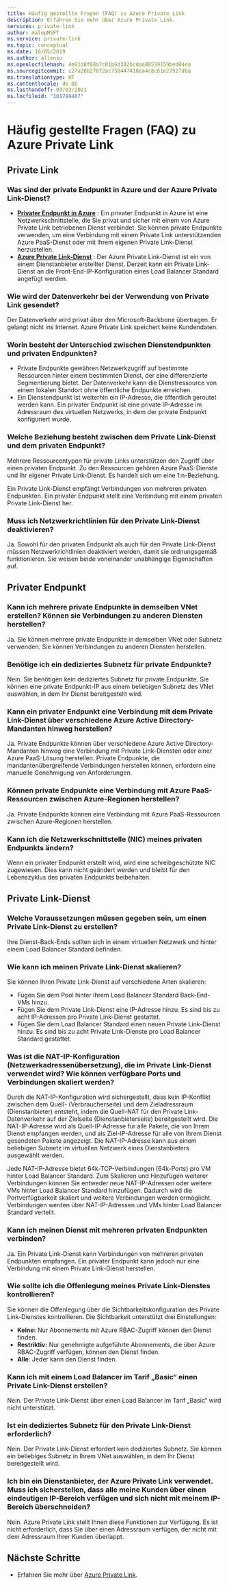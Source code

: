 ```yaml
---
title: Häufig gestellte Fragen (FAQ) zu Azure Private Link
description: Erfahren Sie mehr über Azure Private Link.
services: private-link
author: malopMSFT
ms.service: private-link
ms.topic: conceptual
ms.date: 10/05/2019
ms.author: allensu
ms.openlocfilehash: 4e81d8f88a7c01b6d302bcdaa88559159bed04ea
ms.sourcegitcommit: c27a20b278f2ac758447418ea4c8c61e27927d6a
ms.translationtype: HT
ms.contentlocale: de-DE
ms.lasthandoff: 03/03/2021
ms.locfileid: "101709407"
---
```

# <a name="azure-private-link-frequently-asked-questions-faq"></a>Häufig gestellte Fragen (FAQ) zu Azure Private Link

## <a name="private-link"></a>Private Link

### <a name="what-is-azure-private-endpoint-and-azure-private-link-service"></a>Was sind der private Endpunkt in Azure und der Azure Private Link-Dienst?

- **[Privater Endpunkt in Azure](private-endpoint-overview.md)** : Ein privater Endpunkt in Azure ist eine Netzwerkschnittstelle, die Sie privat und sicher mit einem von Azure Private Link betriebenen Dienst verbindet. Sie können private Endpunkte verwenden, um eine Verbindung mit einem Private Link unterstützenden Azure PaaS-Dienst oder mit Ihrem eigenen Private Link-Dienst herzustellen.
- **[Azure Private Link-Dienst](private-link-service-overview.md)** : Der Azure Private Link-Dienst ist ein von einem Dienstanbieter erstellter Dienst. Derzeit kann ein Private Link-Dienst an die Front-End-IP-Konfiguration eines Load Balancer Standard angefügt werden. 

### <a name="how-is-traffic-being-sent-when-using-private-link"></a>Wie wird der Datenverkehr bei der Verwendung von Private Link gesendet?
Der Datenverkehr wird privat über den Microsoft-Backbone übertragen. Er gelangt nicht ins Internet. Azure Private Link speichert keine Kundendaten.
 
### <a name="what-is-the-difference-between-service-endpoints-and-private-endpoints"></a>Worin besteht der Unterschied zwischen Dienstendpunkten und privaten Endpunkten?
- Private Endpunkte gewähren Netzwerkzugriff auf bestimmte Ressourcen hinter einem bestimmten Dienst, der eine differenzierte Segmentierung bietet. Der Datenverkehr kann die Dienstressource von einem lokalen Standort ohne öffentliche Endpunkte erreichen.
- Ein Dienstendpunkt ist weiterhin ein IP-Adresse, die öffentlich geroutet werden kann.  Ein privater Endpunkt ist eine private IP-Adresse im Adressraum des virtuellen Netzwerks, in dem der private Endpunkt konfiguriert wurde.

### <a name="what-is-the-relationship-between-private-link-service-and-private-endpoint"></a>Welche Beziehung besteht zwischen dem Private Link-Dienst und dem privaten Endpunkt?
Mehrere Ressourcentypen für private Links unterstützen den Zugriff über einen privaten Endpunkt. Zu den Ressourcen gehören Azure PaaS-Dienste und Ihr eigener Private Link-Dienst. Es handelt sich um eine 1:n-Beziehung. 

Ein Private Link-Dienst empfängt Verbindungen von mehreren privaten Endpunkten. Ein privater Endpunkt stellt eine Verbindung mit einem privaten Private Link-Dienst her.    

### <a name="do-i-need-to-disable-network-policies-for-private-link"></a>Muss ich Netzwerkrichtlinien für den Private Link-Dienst deaktivieren?
Ja. Sowohl für den privaten Endpunkt als auch für den Private Link-Dienst müssen Netzwerkrichtlinien deaktiviert werden, damit sie ordnungsgemäß funktionieren. Sie weisen beide voneinander unabhängige Eigenschaften auf.

## <a name="private-endpoint"></a>Privater Endpunkt 
 
### <a name="can-i-create-multiple-private-endpoints-in-same-vnet-can-they-connect-to-different-services"></a>Kann ich mehrere private Endpunkte in demselben VNet erstellen? Können sie Verbindungen zu anderen Diensten herstellen? 
Ja. Sie können mehrere private Endpunkte in demselben VNet oder Subnetz verwenden. Sie können Verbindungen zu anderen Diensten herstellen.  
 
### <a name="do-i-require-a-dedicated-subnet-for-private-endpoints"></a>Benötige ich ein dediziertes Subnetz für private Endpunkte? 
Nein. Sie benötigen kein dediziertes Subnetz für private Endpunkte. Sie können eine private Endpunkt-IP aus einem beliebigen Subnetz des VNet auswählen, in dem Ihr Dienst bereitgestellt wird.  
 
### <a name="can-a-private-endpoint-connect-to-private-link-services-across-azure-active-directory-tenants"></a>Kann ein privater Endpunkt eine Verbindung mit dem Private Link-Dienst über verschiedene Azure Active Directory-Mandanten hinweg herstellen? 
Ja. Private Endpunkte können über verschiedene Azure Active Directory-Mandanten hinweg eine Verbindung mit Private Link-Diensten oder einer Azure PaaS-Lösung herstellen. Private Endpunkte, die mandantenübergreifende Verbindungen herstellen können, erfordern eine manuelle Genehmigung von Anforderungen. 
 
### <a name="can-private-endpoint-connect-to-azure-paas-resources-across-azure-regions"></a>Können private Endpunkte eine Verbindung mit Azure PaaS-Ressourcen zwischen Azure-Regionen herstellen?
Ja. Private Endpunkte können eine Verbindung mit Azure PaaS-Ressourcen zwischen Azure-Regionen herstellen.

### <a name="can-i-modify-my-private-endpoint-network-interface-nic-"></a>Kann ich die Netzwerkschnittstelle (NIC) meines privaten Endpunkts ändern?
Wenn ein privater Endpunkt erstellt wird, wird eine schreibgeschützte NIC zugewiesen. Dies kann nicht geändert werden und bleibt für den Lebenszyklus des privaten Endpunkts beibehalten.

## <a name="private-link-service"></a>Private Link-Dienst
 
### <a name="what-are-the-pre-requisites-for-creating-a-private-link-service"></a>Welche Voraussetzungen müssen gegeben sein, um einen Private Link-Dienst zu erstellen? 
Ihre Dienst-Back-Ends sollten sich in einem virtuellen Netzwerk und hinter einem Load Balancer Standard befinden.
 
### <a name="how-can-i-scale-my-private-link-service"></a>Wie kann ich meinen Private Link-Dienst skalieren? 
Sie können Ihren Private Link-Dienst auf verschiedene Arten skalieren: 
- Fügen Sie dem Pool hinter Ihrem Load Balancer Standard Back-End-VMs hinzu. 
- Fügen Sie dem Private Link-Dienst eine IP-Adresse hinzu. Es sind bis zu acht IP-Adressen pro Private Link-Dienst gestattet.  
- Fügen Sie dem Load Balancer Standard einen neuen Private Link-Dienst hinzu. Es sind bis zu acht Private Link-Dienste pro Load Balancer Standard gestattet.   

### <a name="what-is-natnetwork-address-translation-ip-configuration-used-in-private-link-service-how-can-i-scale-in-terms-of-available-ports-and-connections"></a>Was ist die NAT-IP-Konfiguration (Netzwerkadressenübersetzung), die im Private Link-Dienst verwendet wird? Wie können verfügbare Ports und Verbindungen skaliert werden? 

Durch die NAT-IP-Konfiguration wird sichergestellt, dass kein IP-Konflikt zwischen dem Quell- (Verbraucherseite) und dem Zieladressraum (Dienstanbieter) entsteht, indem die Quell-NAT für den Private Link-Datenverkehr auf der Zielseite (Dienstanbieterseite) bereitgestellt wird. Die NAT-IP-Adresse wird als Quell-IP-Adresse für alle Pakete, die von Ihrem Dienst empfangen werden, und als Ziel-IP-Adresse für alle von Ihrem Dienst gesendeten Pakete angezeigt.  Die NAT-IP-Adresse kann aus einem beliebigen Subnetz im virtuellen Netzwerk eines Dienstanbieters ausgewählt werden. 

Jede NAT-IP-Adresse bietet 64k-TCP-Verbindungen (64k-Ports) pro VM hinter Load Balancer Standard. Zum Skalieren und Hinzufügen weiterer Verbindungen können Sie entweder neue NAT-IP-Adressen oder weitere VMs hinter Load Balancer Standard hinzufügen. Dadurch wird die Portverfügbarkeit skaliert und weitere Verbindungen werden ermöglicht. Verbindungen werden über NAT-IP-Adressen und VMs hinter Load Balancer Standard verteilt.

### <a name="can-i-connect-my-service-to-multiple-private-endpoints"></a>Kann ich meinen Dienst mit mehreren privaten Endpunkten verbinden?
Ja. Ein Private Link-Dienst kann Verbindungen von mehreren privaten Endpunkten empfangen. Ein privater Endpunkt kann jedoch nur eine Verbindung mit einem Private Link-Dienst herstellen.  
 
### <a name="how-should-i-control-the-exposure-of-my-private-link-service"></a>Wie sollte ich die Offenlegung meines Private Link-Dienstes kontrollieren?
Sie können die Offenlegung über die Sichtbarkeitskonfiguration des Private Link-Dienstes kontrollieren. Die Sichtbarkeit unterstützt drei Einstellungen:

- **Keine:** Nur Abonnements mit Azure RBAC-Zugriff können den Dienst finden. 
- **Restriktiv:** Nur genehmigte aufgeführte Abonnements, die über Azure RBAC-Zugriff verfügen, können den Dienst finden. 
- **Alle**: Jeder kann den Dienst finden. 
 
### <a name="can-i-create-a-private-link-service-with-basic-load-balancer"></a>Kann ich mit einem Load Balancer im Tarif „Basic“ einen Private Link-Dienst erstellen? 
Nein. Der Private Link-Dienst über einen Load Balancer im Tarif „Basic“ wird nicht unterstützt.
 
### <a name="is-a-dedicated-subnet-required-for-private-link-service"></a>Ist ein dediziertes Subnetz für den Private Link-Dienst erforderlich? 
Nein. Der Private Link-Dienst erfordert kein dediziertes Subnetz. Sie können ein beliebiges Subnetz in Ihrem VNet auswählen, in dem Ihr Dienst bereitgestellt wird.   

### <a name="im-a-service-provider-using-azure-private-link-do-i-need-to-make-sure-all-my-customers-have-unique-ip-space-and-dont-overlap-with-my-ip-space"></a>Ich bin ein Dienstanbieter, der Azure Private Link verwendet. Muss ich sicherstellen, dass alle meine Kunden über einen eindeutigen IP-Bereich verfügen und sich nicht mit meinem IP-Bereich überschneiden? 
Nein. Azure Private Link stellt Ihnen diese Funktionen zur Verfügung. Es ist nicht erforderlich, dass Sie über einen Adressraum verfügen, der nicht mit dem Adressraum Ihrer Kunden überlappt. 

##  <a name="next-steps"></a>Nächste Schritte

- Erfahren Sie mehr über [Azure Private Link](private-link-overview.md).
